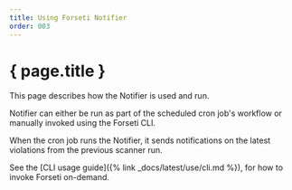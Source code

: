 ```yaml
---
title: Using Forseti Notifier
order: 003
---
```

# { page.title }

This page describes how the Notifier is used and run.

Notifier can either be run as part of the scheduled cron job's workflow
or manually invoked using the Forseti CLI.

When the cron job runs the Notifier, it sends notifications on the
latest violations from the previous scanner run.

See the [CLI usage guide]({% link _docs/latest/use/cli.md %}), for how
to invoke Forseti on-demand.
